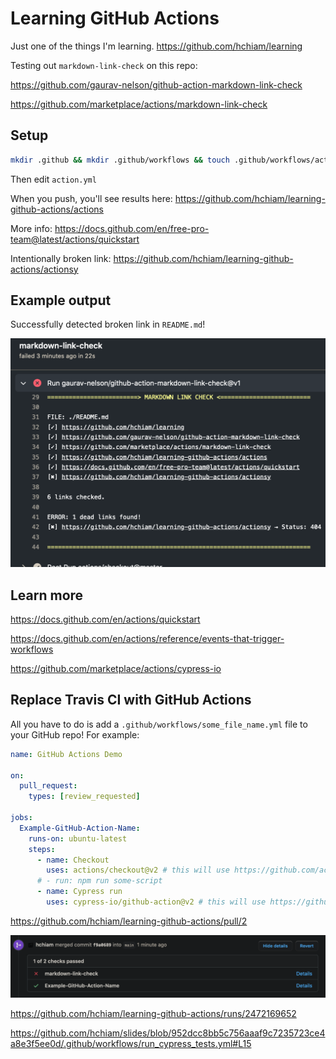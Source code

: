 # Learning GitHub Actions

Just one of the things I'm learning. <https://github.com/hchiam/learning>

Testing out `markdown-link-check` on this repo:

<https://github.com/gaurav-nelson/github-action-markdown-link-check>

<https://github.com/marketplace/actions/markdown-link-check>

## Setup

```bash
mkdir .github && mkdir .github/workflows && touch .github/workflows/action.yml
```

Then edit `action.yml`

When you push, you'll see results here: <https://github.com/hchiam/learning-github-actions/actions>

More info: <https://docs.github.com/en/free-pro-team@latest/actions/quickstart>

Intentionally broken link: <https://github.com/hchiam/learning-github-actions/actionsy>

## Example output

Successfully detected broken link in `README.md`!

<img src="results-example.png">

## Learn more

<https://docs.github.com/en/actions/quickstart>

<https://docs.github.com/en/actions/reference/events-that-trigger-workflows>

<https://github.com/marketplace/actions/cypress-io>

## Replace Travis CI with GitHub Actions

All you have to do is add a `.github/workflows/some_file_name.yml` file to your GitHub repo! For example:

```yml
name: GitHub Actions Demo

on:
  pull_request:
    types: [review_requested]

jobs:
  Example-GitHub-Action-Name:
    runs-on: ubuntu-latest
    steps:
      - name: Checkout
        uses: actions/checkout@v2 # this will use https://github.com/actions/checkout
      # - run: npm run some-script
      - name: Cypress run
        uses: cypress-io/github-action@v2 # this will use https://github.com/cypress-io/github-action
```

<https://github.com/hchiam/learning-github-actions/pull/2>

<img src="another-example.png">

<https://github.com/hchiam/learning-github-actions/runs/2472169652>

<https://github.com/hchiam/slides/blob/952dcc8bb5c756aaaf9c7235723ce4a8e3f5ee0d/.github/workflows/run_cypress_tests.yml#L15>
